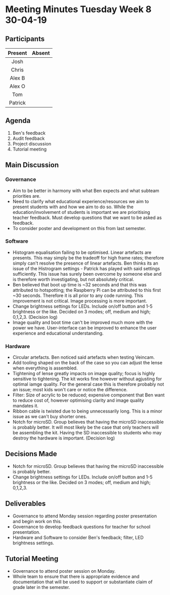 # Meeting Minutes Tuesday Week 8 30-04-19

## Participants
|Present|Absent|
|:---:|:---:|
|Josh||
|Chris||
|Alex B||
|Alex O||
|Tom||
|Patrick||

## Agenda
1. Ben's feedback
2. Audit feedback
3. Project discussion
4. Tutorial meeting

## Main Discussion
### Governance
* Aim to be better in harmony with what Ben expects and what subteam priorities are.
* Need to clarify what educational experience/resources we aim to present students with and how we aim to do so. While the education/involvement of students is important we are prioritising teacher feedback. Must develop questions that we want to be asked as feedback.
* To consider poster and development on this from last semester.

### Software
* Histogram equalisation failing to be optimised. Linear artefacts are presents. This may simply be the tradeoff for high frame rates; therefore simply can't resolve the presence of linear artefacts. Ben thinks its an issue of the Histrogram settings - Patrick has played with said settings sufficiently. This issue has surely been overcome by someone else and is therefore worth investigating, but not absolutely critical.
* Ben believed that boot up time is ~32 seconds and that this was attributed to hotspotting; the Raspberry Pi can be attributed to this first ~30 seconds. Therefore it is all prior to any code running. This improvement is not critical. Image processing is more important.
* Change brightness settings for LEDs. Include on/off button and 1-5 brightness or the like. Decided on 3 modes; off, medium and high; 0,1,2,3. (Decision log)
* Image quality and boot time can't be improved much more with the power we have. User-interface can be improved to enhance the user experience and educational understanding.

### Hardware
* Circular artefacts. Ben noticed said artefacts when testing Veincam.
* Add tooling shaped on the back of the case so you can adjust the lense when everything is assembled.
* Tightening of lense greatly impacts on image quality; focus is highly sensitive to tightening. The kit works fine however without agjusting for optimal iamge quality. For the general case this is therefore probably not an issue; most kids won't care or notice the difference.
* Filter: Size of acrylic to be reduced; expensive component that Ben want to reduce cost of, however optimising clarity and image quality mandates it.
* Ribbon cable is twisted due to being unnecessarily long. This is a minor issue as we can't buy shorter ones.
* Notch for microSD. Group believes that having the microSD inaccessible is probably better. It will most likely be the case that only teachers will be assembling the kit. Having the SD inaccessible to students who  may destroy the hardware is important. (Decision log)

## Decisions Made
* Notch for microSD. Group believes that having the microSD inaccessible is probably better.
* Change brightness settings for LEDs. Include on/off button and 1-5 brightness or the like. Decided on 3 modes; off, medium and high; 0,1,2,3.

## Deliverables
* Governance to attend Monday session regarding poster presentation and begin work on this.
* Governance to develop feedback questions for teacher for school presentation.
* Hardware and Software to consider Ben's feedback; filter, LED brightness settings.

## Tutorial Meeting
* Governance to attend poster session on Monday.
* Whole team to ensure that there is appropriate evidence and documentation that will be used to support or substantiate claim of grade later in the semester.
